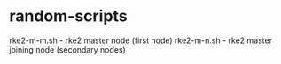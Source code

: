 # random-scripts

rke2-m-m.sh - rke2 master node (first node)
rke2-m-n.sh - rke2 master joining node (secondary nodes)
